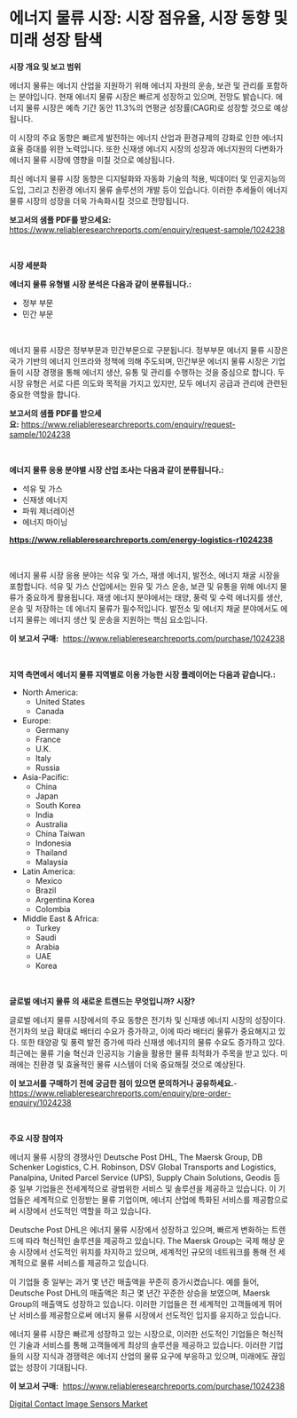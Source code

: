 <p><h1>에너지 물류 시장: 시장 점유율, 시장 동향 및 미래 성장 탐색</h1></p><p><strong>시장 개요 및 보고 범위</strong></p>
<p><p>에너지 물류는 에너지 산업을 지원하기 위해 에너지 자원의 운송, 보관 및 관리를 포함하는 분야입니다. 현재 에너지 물류 시장은 빠르게 성장하고 있으며, 전망도 밝습니다. 에너지 물류 시장은 예측 기간 동안 11.3%의 연평균 성장률(CAGR)로 성장할 것으로 예상됩니다.</p><p>이 시장의 주요 동향은 빠르게 발전하는 에너지 산업과 환경규제의 강화로 인한 에너지 효율 증대를 위한 노력입니다. 또한 신재생 에너지 시장의 성장과 에너지원의 다변화가 에너지 물류 시장에 영향을 미칠 것으로 예상됩니다.</p><p>최신 에너지 물류 시장 동향은 디지털화와 자동화 기술의 적용, 빅데이터 및 인공지능의 도입, 그리고 친환경 에너지 물류 솔루션의 개발 등이 있습니다. 이러한 추세들이 에너지 물류 시장의 성장을 더욱 가속화시킬 것으로 전망됩니다.</p></p>
<p><strong>보고서의 샘플 PDF를 받으세요:</strong> <a href="https://www.reliableresearchreports.com/enquiry/request-sample/1024238">https://www.reliableresearchreports.com/enquiry/request-sample/1024238</a></p>
<p>&nbsp;</p>
<p><strong>시장 세분화</strong></p>
<p><strong>에너지 물류 유형별 시장 분석은 다음과 같이 분류됩니다.:</strong></p>
<p><ul><li>정부 부문</li><li>민간 부문</li></ul></p>
<p>&nbsp;</p>
<p><p>에너지 물류 시장은 정부부문과 민간부문으로 구분됩니다. 정부부문 에너지 물류 시장은 국가 기반의 에너지 인프라와 정책에 의해 주도되며, 민간부문 에너지 물류 시장은 기업들이 시장 경쟁을 통해 에너지 생산, 유통 및 관리를 수행하는 것을 중심으로 합니다. 두 시장 유형은 서로 다른 의도와 목적을 가지고 있지만, 모두 에너지 공급과 관리에 관련된 중요한 역할을 합니다.</p></p>
<p><strong>보고서의 샘플 PDF를 받으세요:</strong>&nbsp;<a href="https://www.reliableresearchreports.com/enquiry/request-sample/1024238">https://www.reliableresearchreports.com/enquiry/request-sample/1024238</a></p>
<p>&nbsp;</p>
<p><strong> 에너지 물류 응용 분야별 시장 산업 조사는 다음과 같이 분류됩니다.:</strong></p>
<p><ul><li>석유 및 가스</li><li>신재생 에너지</li><li>파워 제너레이션</li><li>에너지 마이닝</li></ul></p>
<p><strong><a href="https://www.reliableresearchreports.com/energy-logistics-r1024238">https://www.reliableresearchreports.com/energy-logistics-r1024238</a></strong></p>
<p>&nbsp;</p>
<p><p>에너지 물류 시장 응용 분야는 석유 및 가스, 재생 에너지, 발전소, 에너지 채굴 시장을 포함합니다. 석유 및 가스 산업에서는 원유 및 가스 운송, 보관 및 유통을 위해 에너지 물류가 중요하게 활용됩니다. 재생 에너지 분야에서는 태양, 풍력 및 수력 에너지를 생산, 운송 및 저장하는 데 에너지 물류가 필수적입니다. 발전소 및 에너지 채굴 분야에서도 에너지 물류는 에너지 생산 및 운송을 지원하는 핵심 요소입니다.</p></p>
<p><strong>이 보고서 구매:</strong>&nbsp; <a href="https://www.reliableresearchreports.com/purchase/1024238">https://www.reliableresearchreports.com/purchase/1024238</a></p>
<p>&nbsp;</p>
<p><strong>지역 측면에서 에너지 물류 지역별로 이용 가능한 시장 플레이어는 다음과 같습니다.:</strong></p>
<p><ul>
    <li>
        North America:
        <ul>
            <li>United States</li>
            <li>Canada</li>
        </ul>
    </li>
    <li>
        Europe:
        <ul>
            <li>Germany</li>
            <li>France</li>
            <li>U.K.</li>
            <li>Italy</li>
            <li>Russia</li>
        </ul>
    </li>
    <li>
        Asia-Pacific:
        <ul>
            <li>China</li>
            <li>Japan</li>
            <li>South Korea</li>
            <li>India</li>
            <li>Australia</li>
            <li>China Taiwan</li>
            <li>Indonesia</li>
            <li>Thailand</li>
            <li>Malaysia</li>
        </ul>
    </li>
    <li>
        Latin America:
        <ul>
            <li>Mexico</li>
            <li>Brazil</li>
            <li>Argentina Korea</li>
            <li>Colombia</li>
        </ul>
    </li>
    <li>
        Middle East & Africa:
        <ul>
            <li>Turkey</li>
            <li>Saudi</li>
            <li>Arabia</li>
            <li>UAE</li>
            <li>Korea</li>
        </ul>
    </li>
    </ul></p>
<p>&nbsp;</p>
<p><strong>글로벌 에너지 물류 의 새로운 트렌드는 무엇입니까? 시장?</strong></p>
<p><p>글로벌 에너지 물류 시장에서의 주요 동향은 전기차 및 신재생 에너지 시장의 성장이다. 전기차의 보급 확대로 배터리 수요가 증가하고, 이에 따라 배터리 물류가 중요해지고 있다. 또한 태양광 및 풍력 발전 증가에 따라 신재생 에너지의 물류 수요도 증가하고 있다. 최근에는 물류 기술 혁신과 인공지능 기술을 활용한 물류 최적화가 주목을 받고 있다. 미래에는 친환경 및 효율적인 물류 시스템이 더욱 중요해질 것으로 예상된다.</p></p>
<p><strong>이 보고서를 구매하기 전에 궁금한 점이 있으면 문의하거나 공유하세요.</strong>- <a href="https://www.reliableresearchreports.com/enquiry/pre-order-enquiry/1024238">https://www.reliableresearchreports.com/enquiry/pre-order-enquiry/1024238</a></p>
<p>&nbsp;</p>
<p><strong>주요 시장 참여자</strong></p>
<p><p>에너지 물류 시장의 경쟁사인 Deutsche Post DHL, The Maersk Group, DB Schenker Logistics, C.H. Robinson, DSV Global Transports and Logistics, Panalpina, United Parcel Service (UPS), Supply Chain Solutions, Geodis 등 중 일부 기업들은 전세계적으로 광범위한 서비스 및 솔루션을 제공하고 있습니다. 이 기업들은 세계적으로 인정받는 물류 기업이며, 에너지 산업에 특화된 서비스를 제공함으로써 시장에서 선도적인 역할을 하고 있습니다.</p><p>Deutsche Post DHL은 에너지 물류 시장에서 성장하고 있으며, 빠르게 변화하는 트렌드에 따라 혁신적인 솔루션을 제공하고 있습니다. The Maersk Group는 국제 해상 운송 시장에서 선도적인 위치를 차지하고 있으며, 세계적인 규모의 네트워크를 통해 전 세계적으로 물류 서비스를 제공하고 있습니다.</p><p>이 기업들 중 일부는 과거 몇 년간 매출액을 꾸준히 증가시켰습니다. 예를 들어, Deutsche Post DHL의 매출액은 최근 몇 년간 꾸준한 상승을 보였으며, Maersk Group의 매출액도 성장하고 있습니다. 이러한 기업들은 전 세계적인 고객들에게 뛰어난 서비스를 제공함으로써 에너지 물류 시장에서 선도적인 입지를 유지하고 있습니다.</p><p>에너지 물류 시장은 빠르게 성장하고 있는 시장으로, 이러한 선도적인 기업들은 혁신적인 기술과 서비스를 통해 고객들에게 최상의 솔루션을 제공하고 있습니다. 이러한 기업들의 시장 지식과 경쟁력은 에너지 산업의 물류 요구에 부응하고 있으며, 미래에도 끊임없는 성장이 기대됩니다.</p></p>
<p><strong>이 보고서 구매:</strong>&nbsp;&nbsp;<a href="https://www.reliableresearchreports.com/purchase/1024238">https://www.reliableresearchreports.com/purchase/1024238</a></p>
<p><p><a href="https://noble-drawer-34c.notion.site/Digital-Contact-Image-Sensors-Market-Competitive-Analysis-Market-Trends-and-Forecast-to-2031-6ed001783a014fd7858670c48b5f0bcb">Digital Contact Image Sensors Market</a></p></p>